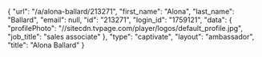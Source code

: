 {
    "url": "\/a\/alona-ballard\/213271",
    "first_name": "Alona",
    "last_name": "Ballard",
    "email": null,
    "id": "213271",
    "login_id": "1759121",
    "data": {
        "profilePhoto": "\/\/sitecdn.tvpage.com\/player\/logos\/default_profile.jpg",
        "job_title": "sales associate"
    },
    "type": "captivate",
    "layout": "ambassador",
    "title": "Alona Ballard"
}